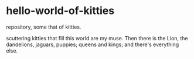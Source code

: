 # hello-world-of-kitties
repository, some that of kitties.

scuttering kitties that fill this world are my muse. Then there is the Lion, the dandelions, jaguars, puppies; queens and kings; and there's everything else.

